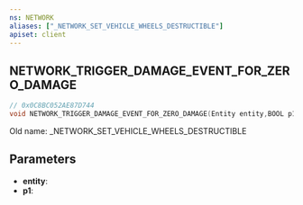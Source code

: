 ```yaml
---
ns: NETWORK
aliases: ["_NETWORK_SET_VEHICLE_WHEELS_DESTRUCTIBLE"]
apiset: client
---
```

## NETWORK_TRIGGER_DAMAGE_EVENT_FOR_ZERO_DAMAGE

```c
// 0x0C8BC052AE87D744
void NETWORK_TRIGGER_DAMAGE_EVENT_FOR_ZERO_DAMAGE(Entity entity,BOOL p1);
```

Old name: _NETWORK_SET_VEHICLE_WHEELS_DESTRUCTIBLE

## Parameters
* **entity**:
* **p1**: